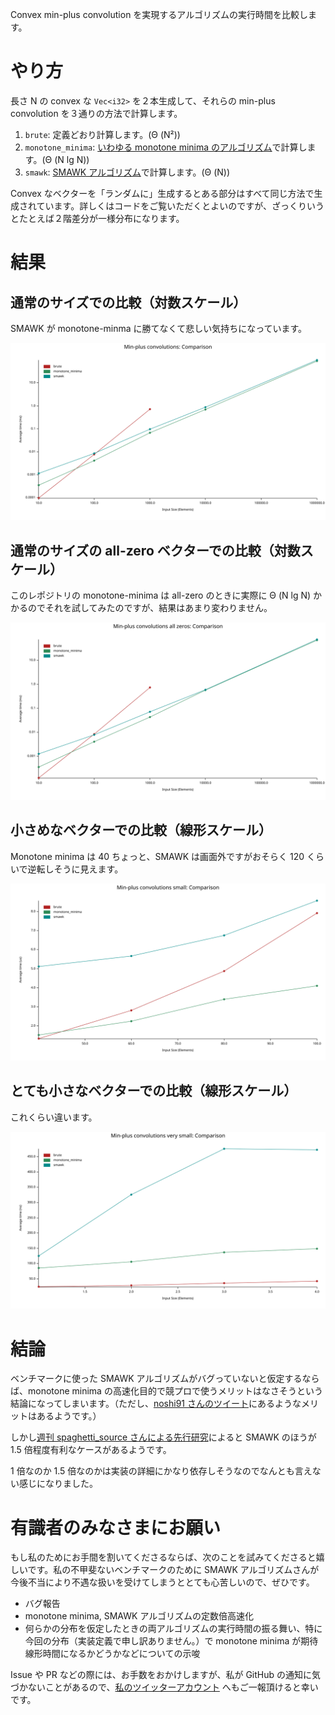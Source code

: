Convex min-plus convolution を実現するアルゴリズムの実行時間を比較します。


# やり方

長さ N の convex な `Vec<i32>` を２本生成して、それらの min-plus convolution を３通りの方法で計算します。

1. `brute`: 定義どおり計算します。(Θ (N²))
2. `monotone_minima`: [いわゆる monotone minima のアルゴリズム](https://dic.kimiyuki.net/monotone-minima)で計算します。(Θ (N lg N))
3. `smawk`: [SMAWK アルゴリズム](https://dic.kimiyuki.net/smawk-algorithm)で計算します。(Θ (N))


Convex なベクターを「ランダムに」生成するとある部分はすべて同じ方法で生成されています。詳しくはコードをご覧いただくとよいのですが、ざっくりいうとたとえば２階差分が一様分布になります。


# 結果

## 通常のサイズでの比較（対数スケール）

SMAWK が monotone-minma に勝てなくて悲しい気持ちになっています。

![](images/min-plus-convolutions.svg)


## 通常のサイズの all-zero ベクターでの比較（対数スケール）

このレポジトリの monotone-minima は all-zero のときに実際に Θ (N lg N) かかるのでそれを試してみたのですが、結果はあまり変わりません。

![](images/min-plus-convolutions-all-zeros.svg)


## 小さめなベクターでの比較（線形スケール）

Monotone minima は 40 ちょっと、SMAWK は画面外ですがおそらく 120 くらいで逆転しそうに見えます。

![](images/min-plus-convolutions-small.svg)


## とても小さなベクターでの比較（線形スケール）

これくらい違います。

![](images/min-plus-convolutions-very-small.svg)



# 結論

ベンチマークに使った SMAWK アルゴリズムがバグっていないと仮定するならば、monotone minima の高速化目的で競プロで使うメリットはなさそうという結論になってしまいます。（ただし、[noshi91 さんのツイート](https://twitter.com/noshi91/status/1452244188351762436?s=20)にあるようなメリットはあるようです。）

しかし[週刊 spaghetti_source さんによる先行研究](https://topcoder-g-hatena-ne-jp.jag-icpc.org/spaghetti_source/20120923/1348327542.html)によると SMAWK のほうが 1.5 倍程度有利なケースがあるようです。

1 倍なのか 1.5 倍なのかは実装の詳細にかなり依存しそうなのでなんとも言えない感じになりました。



# 有識者のみなさまにお願い

もし私のためにお手間を割いてくださるならば、次のことを試みてくださると嬉しいです。私の不甲斐ないベンチマークのために SMAWK アルゴリズムさんが今後不当により不遇な扱いを受けてしまうととても心苦しいので、ぜひです。

- バグ報告
- monotone minima, SMAWK アルゴリズムの定数倍高速化
- 何らかの分布を仮定したときの両アルゴリズムの実行時間の振る舞い、特に今回の分布（実装定義で申し訳ありません。）で monotone minima が期待線形時間になるかどうかなどについての示唆

Issue や PR などの際には、お手数をおかけしますが、私が GitHub の通知に気づかないことがあるので、[私のツイッターアカウント](https://twitter.com/ngtkana) へもご一報頂けると幸いです。





